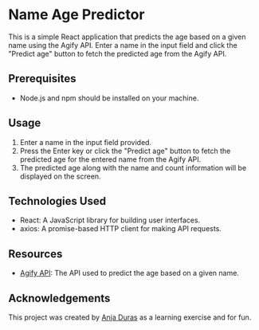 # Name Age Predictor

This is a simple React application that predicts the age based on a given name using the Agify API. Enter a name in the input field and click the "Predict age" button to fetch the predicted age from the Agify API.

## Prerequisites

- Node.js and npm should be installed on your machine.

## Usage

1. Enter a name in the input field provided.
2. Press the Enter key or click the "Predict age" button to fetch the predicted age for the entered name from the Agify API.
3. The predicted age along with the name and count information will be displayed on the screen.

## Technologies Used

- React: A JavaScript library for building user interfaces.
- axios: A promise-based HTTP client for making API requests.

## Resources

- [Agify API](https://api.agify.io/?name=): The API used to predict the age based on a given name.

## Acknowledgements

This project was created by [Anja Duras](https://github.com/anjaduras) as a learning exercise and for fun.
